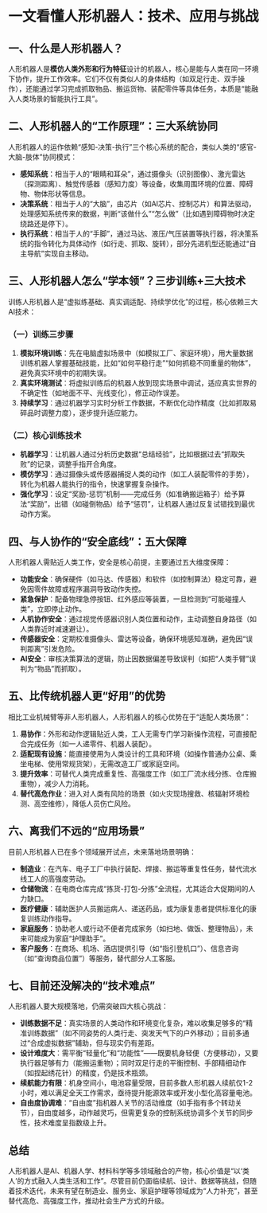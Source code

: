 # 一文看懂人形机器人：技术、应用与挑战
## 一、什么是人形机器人？
人形机器人是**模仿人类外形和行为特征**设计的机器人，核心是能与人类在同一环境下协作，提升工作效率。它们不仅有类似人的身体结构（如双足行走、双手操作），还能通过学习完成抓取物品、搬运货物、装配零件等具体任务，本质是“能融入人类场景的智能执行工具”。


## 二、人形机器人的“工作原理”：三大系统协同
人形机器人的运作依赖“感知-决策-执行”三个核心系统的配合，类似人类的“感官-大脑-肢体”协同模式：
- **感知系统**：相当于人的“眼睛和耳朵”，通过摄像头（识别图像）、激光雷达（探测距离）、触觉传感器（感知力度）等设备，收集周围环境的位置、障碍物、物体形状等信息。
- **决策系统**：相当于人的“大脑”，由芯片（如AI芯片、控制芯片）和算法驱动，处理感知系统传来的数据，判断“该做什么”“怎么做”（比如遇到障碍物时决定绕路还是停下）。
- **执行系统**：相当于人的“手脚”，通过马达、液压/气压装置等执行器，将决策系统的指令转化为具体动作（如行走、抓取、旋转），部分先进机型还能通过“自主导航”实现自主移动。


## 三、人形机器人怎么“学本领”？三步训练+三大技术
训练人形机器人是“虚拟练基础、真实调适配、持续学优化”的过程，核心依赖三大AI技术：
### （一）训练三步骤
1.  **模拟环境训练**：先在电脑虚拟场景中（如模拟工厂、家庭环境），用大量数据训练机器人掌握基础技能，比如“如何平稳行走”“如何抓稳不同重量的物体”，避免真实环境中的初期失误。
2.  **真实环境测试**：将虚拟训练后的机器人放到现实场景中调试，适应真实世界的不确定性（如地面不平、光线变化），修正动作误差。
3.  **持续学习**：通过机器学习实时分析工作数据，不断优化动作精度（比如抓取易碎品时调整力度），逐步提升适应能力。

### （二）核心训练技术
- **机器学习**：让机器人通过分析历史数据“总结经验”，比如根据过去“抓取失败”的记录，调整手指开合角度。
- **模仿学习**：通过摄像头或传感器捕捉人类的动作（如工人装配零件的手势），转化为机器人能执行的指令，快速掌握复杂操作。
- **强化学习**：设定“奖励-惩罚”机制——完成任务（如准确搬运箱子）给予算法“奖励”，出错（如碰倒物品）给予“惩罚”，让机器人通过反复试错找到最优动作方案。


## 四、与人协作的“安全底线”：五大保障
人形机器人需贴近人类工作，安全是核心前提，主要通过五大维度保障：
- **功能安全**：确保硬件（如马达、传感器）和软件（如控制算法）稳定可靠，避免因零件故障或程序漏洞导致动作失控。
- **紧急保护**：配备物理急停按钮、红外感应等装置，一旦检测到“可能碰撞人类”，立即停止动作。
- **人机协作安全**：通过视觉传感器识别人类位置和动作，主动调整自身路径（如人类靠近时减速避让）。
- **传感器安全**：定期校准摄像头、雷达等设备，确保环境感知准确，避免因“误判距离”引发危险。
- **AI安全**：审核决策算法的逻辑，防止因数据偏差导致误判（如把“人类手臂”误判为“物品”而抓取）。


## 五、比传统机器人更“好用”的优势
相比工业机械臂等非人形机器人，人形机器人的核心优势在于“适配人类场景”：
1.  **易协作**：外形和动作逻辑贴近人类，工人无需专门学习新操作流程，可直接配合完成任务（如一人递零件、机器人装配）。
2.  **适配现有设施**：能直接使用为人类设计的工具和环境（如操作普通办公桌、乘坐电梯、使用常规货架），无需改造工厂或家庭空间。
3.  **提升效率**：可替代人类完成重复性、高强度工作（如工厂流水线分拣、仓库搬重物），减少人力消耗。
4.  **替代高危作业**：进入对人类有风险的场景（如火灾现场搜救、核辐射环境检测、高空维修），降低人员伤亡风险。


## 六、离我们不远的“应用场景”
目前人形机器人已在多个领域展开试点，未来落地场景明确：
- **制造业**：在汽车、电子工厂中执行装配、焊接、搬运等重复性任务，替代流水线工人的高强度劳动。
- **仓储物流**：在电商仓库完成“拣货-打包-分拣”全流程，尤其适合大促期间的人力缺口。
- **医疗健康**：辅助医护人员搬运病人、递送药品，或为康复患者提供标准化的康复训练动作指导。
- **家庭服务**：协助老人或行动不便者完成家务（如扫地、做饭、整理物品），未来可能成为家庭“护理助手”。
- **客户服务**：在商场、机场、酒店提供引导（如“指引登机口”）、信息咨询（如“查询商品位置”）等服务，替代部分人工客服。


## 七、目前还没解决的“技术难点”
人形机器人要大规模落地，仍需突破四大核心挑战：
- **训练数据不足**：真实场景的人类动作和环境变化复杂，难以收集足够多的“精准训练数据”（如不同姿势的人类行走、突发天气下的户外移动）；目前多通过“合成虚拟数据”辅助，但与现实仍有差距。
- **设计难度大**：需平衡“轻量化”和“功能性”——既要机身轻便（方便移动），又要执行器足够有力（能搬运重物）；同时双足行走的平衡控制、手部精细动作（如捏起绣花针）的精度，仍是技术瓶颈。
- **续航能力有限**：机身空间小，电池容量受限，目前多数人形机器人续航仅1-2小时，难以满足全天工作需求，亟待提升能源效率或开发小型化高容量电池。
- **自由度协调难**：“自由度”指机器人关节的活动维度（如手指有多个转动关节），自由度越多，动作越灵巧，但需更复杂的控制系统协调多个关节的同步性，技术难度呈指数级上升。


## 总结
人形机器人是AI、机器人学、材料科学等多领域融合的产物，核心价值是“以‘类人’的方式融入人类生活和工作”。尽管目前仍面临续航、设计、数据等挑战，但随着技术迭代，未来有望在制造业、服务业、家庭护理等领域成为“人力补充”，甚至替代高危、高强度工作，推动社会生产方式的升级。